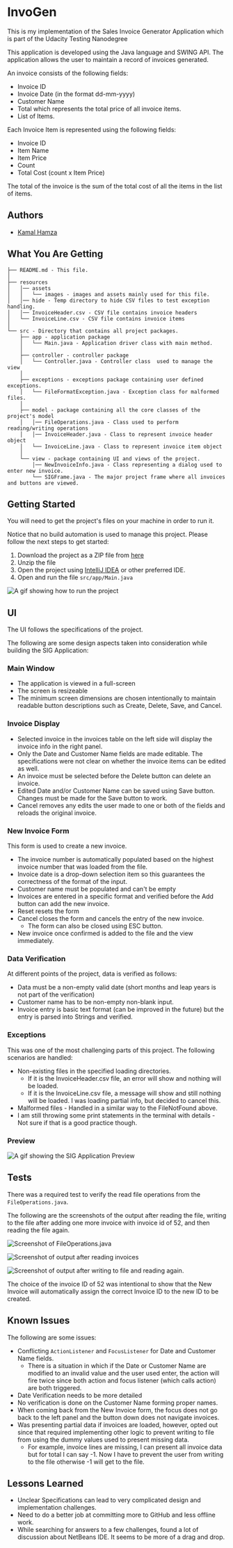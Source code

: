 # InvoGen
This is my implementation of the Sales Invoice Generator Application which is part of the Udacity Testing Nanodegree

This application is developed using the Java language and SWING API. The application allows the user to maintain a record of invoices generated.

An invoice consists of the following fields:

* Invoice ID
* Invoice Date (in the format dd-mm-yyyy)
* Customer Name
* Total which represents the total price of all invoice items.
* List of Items.

Each Invoice Item is represented using the following fields:

* Invoice ID
* Item Name
* Item Price
* Count
* Total Cost (count x Item Price)

The total of the invoice is the sum of the total cost of all the items in the list of items.

## Authors
- [Kamal Hamza](https://github.com/kshamza)

## What You Are Getting

```
├── README.md - This file.
│
├── resources
│   │── assets
│   │   └── images - images and assets mainly used for this file.
│   │── hide - Temp directory to hide CSV files to test exception handling.
│   │── InvoiceHeader.csv - CSV file contains invoice headers
│   └── InvoiceLine.csv - CSV file contains invoice items
│
└── src - Directory that contains all project packages.
    ├── app - application package
    │   └── Main.java - Application driver class with main method.
    │
    ├── controller - controller package
    │   └── Controller.java - Controller class  used to manage the view
    │
    ├── exceptions - exceptions package containing user defined exceptions.
    │   └── FileFormatException.java - Exception class for malformed files.
    │
    ├── model - package containing all the core classes of the project's model
    │   │── FileOperations.java - Class used to perform reading/writing operations
    │   │── InvoiceHeader.java - Class to represent invoice header object
    │   └── InvoiceLine.java - Class to represent invoice item object
    │
    └── view - package containing UI and views of the project.
        │── NewInvoiceInfo.java - Class representing a dialog used to enter new invoice.
        └── SIGFrame.java - The major project frame where all invoices and buttons are viewed.
```

## Getting Started

You will need to get the project's files on your machine in order to run it.

Notice that no build automation is used to manage this project. Please follow the next steps to get started:

1. Download the project as a ZIP file from [here](https://github.com/kshamza/InvoGen/archive/refs/heads/main.zip)
2. Unzip the file
3. Open the project using [IntelliJ IDEA](https://www.jetbrains.com/idea/) or other preferred IDE.
4. Open and run the file ```src/app/Main.java```

![A gif showing how to run the project](/resources/assets/images/SIG%20Preview_Run%20Project.gif "Starting the project")


## UI

The UI follows the specifications of the project.

The following are some design aspects taken into consideration while building the SIG Application:

### Main Window
* The application is viewed in a full-screen
* The screen is resizeable
* The minimum screen dimensions are chosen intentionally to maintain readable button descriptions such as Create, Delete, Save, and Cancel.

### Invoice Display

* Selected invoice in the invoices table on the left side will display the invoice info in the right panel.
* Only the Date and Customer Name fields are made editable. The specifications were not clear on whether the invoice items can be edited as well.
* An invoice must be selected before the Delete button can delete an invoice.
* Edited Date and/or Customer Name can be saved using Save button. Changes must be made for the Save button to work.
* Cancel removes any edits the user made to one or both of the fields and reloads the original invoice.

### New Invoice Form

This form is used to create a new invoice.

* The invoice number is automatically populated based on the highest invoice number that was loaded from the file.
* Invoice date is a drop-down selection item so this guarantees the correctness of the format of the input.
* Customer name must be populated and can't be empty
* Invoices are entered in a specific format and verified before the Add button can add the new invoice.
* Reset resets the form
* Cancel closes the form and cancels the entry of the new invoice.
  * The form can also be closed using ESC button.
* New invoice once confirmed is added to the file and the view immediately.

### Data Verification

At different points of the project, data is verified as follows:

* Data must be a non-empty valid date (short months and leap years is not part of the verification)
* Customer name has to be non-empty non-blank input.
* Invoice entry is basic text format (can be improved in the future) but the entry is parsed into Strings and verified.

### Exceptions

This was one of the most challenging parts of this project. The following scenarios are handled:

* Non-existing files in the specified loading directories.
    * If it is the InvoiceHeader.csv file, an error will show and nothing will be loaded.
    * If it is the InvoiceLine.csv file, a message will show and still nothing will be loaded. I was loading partial info, but decided to cancel this.
* Malformed files - Handled in a similar way to the FileNotFound above.
* I am still throwing some print statements in the terminal with details - Not sure if that is a good practice though.

### Preview

![A gif showing the SIG Application Preview](/resources/assets/images/SIG%20Preview.gif "Preview of the SIG application in action")


## Tests

There was a required test to verify the read file operations from the ```FileOperations.java```.

The following are the screenshots of the output after reading the file, writing to the file after adding one more invoice with invoice id of 
52, and then reading the file again.

![Screenshot of FileOperations.java](/resources/assets/images/main%20testing%20file%20operations.png "FileOperations.java Screenshot")

![Screenshot of output after reading invoices](/resources/assets/images/main%20testing%20file%20operations_output1.png "Reading")

![Screenshot of output after writing to file and reading again.](/resources/assets/images/main%20testing%20file%20operations_output2.png "Writing then Reading")
  
The choice of the invoice ID of 52 was intentional to show that the New Invoice will automatically assign the correct Invoice ID to the new ID to be created.

## Known Issues

The following are some issues:

* Conflicting ```ActionListener``` and ```FocusListener``` for Date and Customer Name fields.
  * There is a situation in which if the Date or Customer Name are modified to an invalid value and the user used enter, the action will fire twice since both action and focus listener (which calls action) are both triggered.
* Date Verification needs to be more detailed
* No verification is done on the Customer Name forming proper names.
* When coming back from the New Invoice form, the focus does not go back to the left panel and the button down does not navigate invoices.
* Was presenting partial data if invoices are loaded, however, opted out since that required implementing other logic to prevent writing to file from using the dummy values used to present missing data.
  * For example, invoice lines are missing, I can present all invoice data but for total I can say -1. Now I have to prevent the user from writing to the file otherwise -1 will get to the file.


## Lessons Learned
* Unclear Specifications can lead to very complicated design and implementation challenges.
* Need to do a better job at committing more to GitHub and less offline work.
* While searching for answers to a few challenges, found a lot of discussion about NetBeans IDE. It seems to be more of a drag and drop.